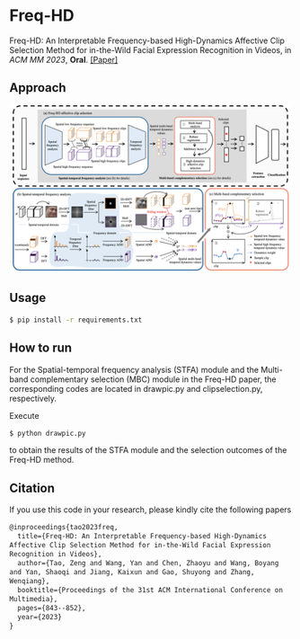 # Freq-HD

Freq-HD: An Interpretable Frequency-based High-Dynamics Affective Clip Selection Method for in-the-Wild Facial Expression Recognition in Videos, in *ACM MM 2023*, **Oral**. [[Paper]](https://dl.acm.org/doi/abs/10.1145/3581783.3611972)

## Approach

![Freq-HD](Freq-HD.png)

## Usage

```bash
$ pip install -r requirements.txt
```

## How to run

For the Spatial-temporal frequency analysis (STFA) module and the Multi-band complementary selection (MBC) module in the Freq-HD paper, the corresponding codes are located in drawpic.py and clipselection.py, respectively.

Execute

```bash
$ python drawpic.py
```

to obtain the results of the STFA module and the selection outcomes of the Freq-HD method.

## Citation

If you use this code in your research, please kindly cite the following papers

```
@inproceedings{tao2023freq,
  title={Freq-HD: An Interpretable Frequency-based High-Dynamics Affective Clip Selection Method for in-the-Wild Facial Expression Recognition in Videos},
  author={Tao, Zeng and Wang, Yan and Chen, Zhaoyu and Wang, Boyang and Yan, Shaoqi and Jiang, Kaixun and Gao, Shuyong and Zhang, Wenqiang},
  booktitle={Proceedings of the 31st ACM International Conference on Multimedia},
  pages={843--852},
  year={2023}
}
```
